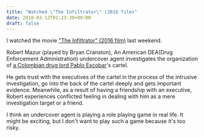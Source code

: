 ```yaml
---
title: "Watched \"The Infiltrator\" (2016 film)"
date: 2018-03-12T01:23:30+09:00
draft: false
---
```

I watched the movie ["The Infiltrator" (2016 film)](https://en.wikipedia.org/wiki/The_Infiltrator_(2016_film)) last weekend. 

Robert Mazur (played by Bryan Cranston), An American DEA(Drug Enforcement Administration) undercover agent investigates the organization of [a Colombian drug lord Pablo Escobar](https://en.wikipedia.org/wiki/Pablo_Escobar)'s cartel.

He gets trust with the executives of the cartel in the process of the intrusive investigation,
go into the back of the cartel deeply and gets important evidence.
Meanwhile, as a result of having a friendship with an executive, Robert experiences conflicted feeling in dealing with him as a mere investigation target or a friend.

I think an undercover agent is playing a role playing game in real life.
It might be exciting, but I don't want to play such a game because it's too risky.
